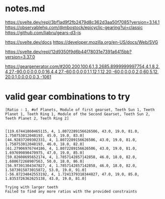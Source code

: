 # notes.md

https://svelte.dev/repl/3bf1ad9f2fb2479d8c362d3aa50f7085?version=3.14.1
https://observablehq.com/@mbostock/epicyclic-gearing?ui=classic
https://github.com/liabru/gears-d3-js

https://svelte.dev/docs
https://developer.mozilla.org/en-US/docs/Web/SVG


https://svelte.dev/repl/12d9350f9d6b44f78031e7391a6415bb?version=3.37.0

https://geargenerator.com/#200,200,100,6,1,3,2685.8999999997754,4,1,8,2,4,27,-90,0,0,0,0,0,0,16,4,4,27,-60,0,0,0,0,1,1,12,1,12,20,-60,0,0,0,0,2,0,60,5,12,20,0,1,0,0,0,0,0,3,-1061



# valid gear combinations to try
```
[Ratio : 1, #of Planets, Module of first gearset, Teeth Sun 1, Teeth Planet 1, Teeth Ring 1, Module of the Second Gearset, Teeth Sun 2, Teeth Planet 2, Teeth Ring 2]


[119.67441860465115, 4, 1.8072289156626506, 43.0, 19.0, 81.0, 1.750753012048193, 45.0, 19.0, 83.0]
[44.92837209302331, 4, 1.8072289156626506, 43.0, 19.0, 81.0, 1.750753012048193, 46.0, 18.0, 82.0]
[61.27906976744186, 4, 1.8072289156626506, 43.0, 19.0, 81.0, 1.697699890470975, 47.0, 19.0, 85.0]
[59.82608695652174, 4, 1.7857142857142858, 46.0, 18.0, 82.0, 1.680672268907563, 50.0, 18.0, 86.0]
[56.97391304347827, 4, 1.7857142857142858, 46.0, 18.0, 82.0, 1.5873015873015872, 53.0, 19.0, 91.0]
[-56.87234042553192, 4, 1.7241379310344827, 47.0, 19.0, 85.0, 1.8353726362625138, 43.0, 19.0, 81.0]
                                                                            Trying with larger teeth 
Failed to find any more ratios with the provided constraints
```



